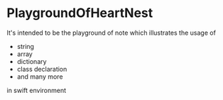 PlaygroundOfHeartNest
====
It's intended to be the playground of note which illustrates the usage of
- string
- array
- dictionary
- class declaration
- and many more


in swift environment
